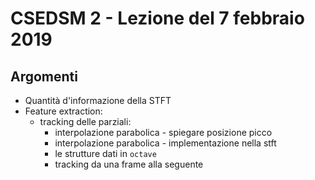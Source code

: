 # CSEDSM 2 - Lezione del 7 febbraio 2019

## Argomenti

* Quantità d'informazione della STFT
* Feature extraction:
  * tracking delle parziali:
    * interpolazione parabolica - spiegare posizione picco
    * interpolazione parabolica - implementazione nella stft
    * le strutture dati in `octave`
    * tracking da una frame alla seguente

